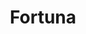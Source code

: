 ---
title: "Fortuna"
url: /ciudad-autonoma-de-buenos-aires/fortuna-avenida-cabildo/
shop: frutería
---